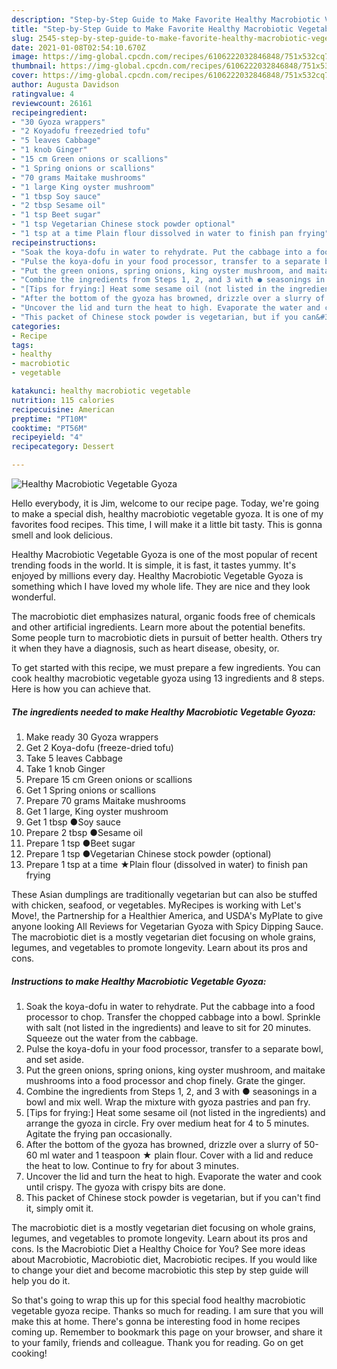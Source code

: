 ```yaml
---
description: "Step-by-Step Guide to Make Favorite Healthy Macrobiotic Vegetable Gyoza"
title: "Step-by-Step Guide to Make Favorite Healthy Macrobiotic Vegetable Gyoza"
slug: 2545-step-by-step-guide-to-make-favorite-healthy-macrobiotic-vegetable-gyoza
date: 2021-01-08T02:54:10.670Z
image: https://img-global.cpcdn.com/recipes/6106222032846848/751x532cq70/healthy-macrobiotic-vegetable-gyoza-recipe-main-photo.jpg
thumbnail: https://img-global.cpcdn.com/recipes/6106222032846848/751x532cq70/healthy-macrobiotic-vegetable-gyoza-recipe-main-photo.jpg
cover: https://img-global.cpcdn.com/recipes/6106222032846848/751x532cq70/healthy-macrobiotic-vegetable-gyoza-recipe-main-photo.jpg
author: Augusta Davidson
ratingvalue: 4
reviewcount: 26161
recipeingredient:
- "30 Gyoza wrappers"
- "2 Koyadofu freezedried tofu"
- "5 leaves Cabbage"
- "1 knob Ginger"
- "15 cm Green onions or scallions"
- "1 Spring onions or scallions"
- "70 grams Maitake mushrooms"
- "1 large King oyster mushroom"
- "1 tbsp Soy sauce"
- "2 tbsp Sesame oil"
- "1 tsp Beet sugar"
- "1 tsp Vegetarian Chinese stock powder optional"
- "1 tsp at a time Plain flour dissolved in water to finish pan frying"
recipeinstructions:
- "Soak the koya-dofu in water to rehydrate. Put the cabbage into a food processor to chop. Transfer the chopped cabbage into a bowl. Sprinkle with salt (not listed in the ingredients) and leave to sit for 20 minutes. Squeeze out the water from the cabbage."
- "Pulse the koya-dofu in your food processor, transfer to a separate bowl, and set aside."
- "Put the green onions, spring onions, king oyster mushroom, and maitake mushrooms into a food processor and chop finely. Grate the ginger."
- "Combine the ingredients from Steps 1, 2, and 3 with ● seasonings in a bowl and mix well. Wrap the mixture with gyoza pastries and pan fry."
- "[Tips for frying:] Heat some sesame oil (not listed in the ingredients)  and arrange the gyoza in circle. Fry over medium heat for 4 to 5 minutes. Agitate the frying pan occasionally."
- "After the bottom of the gyoza has browned, drizzle over a slurry of 50-60 ml water and 1 teaspoon ★ plain flour. Cover with a lid and reduce the heat to low. Continue to fry for about 3 minutes."
- "Uncover the lid and turn the heat to high. Evaporate the water and cook until crispy. The gyoza with crispy bits are done."
- "This packet of Chinese stock powder is vegetarian, but if you can&#39;t find it, simply omit it."
categories:
- Recipe
tags:
- healthy
- macrobiotic
- vegetable

katakunci: healthy macrobiotic vegetable 
nutrition: 115 calories
recipecuisine: American
preptime: "PT10M"
cooktime: "PT56M"
recipeyield: "4"
recipecategory: Dessert

---
```



![Healthy Macrobiotic Vegetable Gyoza](https://img-global.cpcdn.com/recipes/6106222032846848/751x532cq70/healthy-macrobiotic-vegetable-gyoza-recipe-main-photo.jpg)

Hello everybody, it is Jim, welcome to our recipe page. Today, we're going to make a special dish, healthy macrobiotic vegetable gyoza. It is one of my favorites food recipes. This time, I will make it a little bit tasty. This is gonna smell and look delicious.

Healthy Macrobiotic Vegetable Gyoza is one of the most popular of recent trending foods in the world. It is simple, it is fast, it tastes yummy. It's enjoyed by millions every day. Healthy Macrobiotic Vegetable Gyoza is something which I have loved my whole life. They are nice and they look wonderful.

The macrobiotic diet emphasizes natural, organic foods free of chemicals and other artificial ingredients. Learn more about the potential benefits. Some people turn to macrobiotic diets in pursuit of better health. Others try it when they have a diagnosis, such as heart disease, obesity, or.


To get started with this recipe, we must prepare a few ingredients. You can cook healthy macrobiotic vegetable gyoza using 13 ingredients and 8 steps. Here is how you can achieve that.

<!--inarticleads1-->

##### The ingredients needed to make Healthy Macrobiotic Vegetable Gyoza:

1. Make ready 30 Gyoza wrappers
1. Get 2 Koya-dofu (freeze-dried tofu)
1. Take 5 leaves Cabbage
1. Take 1 knob Ginger
1. Prepare 15 cm Green onions or scallions
1. Get 1 Spring onions or scallions
1. Prepare 70 grams Maitake mushrooms
1. Get 1 large, King oyster mushroom
1. Get 1 tbsp ●Soy sauce
1. Prepare 2 tbsp ●Sesame oil
1. Prepare 1 tsp ●Beet sugar
1. Prepare 1 tsp ●Vegetarian Chinese stock powder (optional)
1. Prepare 1 tsp at a time ★Plain flour (dissolved in water) to finish pan frying


These Asian dumplings are traditionally vegetarian but can also be stuffed with chicken, seafood, or vegetables. MyRecipes is working with Let&#39;s Move!, the Partnership for a Healthier America, and USDA&#39;s MyPlate to give anyone looking All Reviews for Vegetarian Gyoza with Spicy Dipping Sauce. The macrobiotic diet is a mostly vegetarian diet focusing on whole grains, legumes, and vegetables to promote longevity. Learn about its pros and cons. 

<!--inarticleads2-->

##### Instructions to make Healthy Macrobiotic Vegetable Gyoza:

1. Soak the koya-dofu in water to rehydrate. Put the cabbage into a food processor to chop. Transfer the chopped cabbage into a bowl. Sprinkle with salt (not listed in the ingredients) and leave to sit for 20 minutes. Squeeze out the water from the cabbage.
1. Pulse the koya-dofu in your food processor, transfer to a separate bowl, and set aside.
1. Put the green onions, spring onions, king oyster mushroom, and maitake mushrooms into a food processor and chop finely. Grate the ginger.
1. Combine the ingredients from Steps 1, 2, and 3 with ● seasonings in a bowl and mix well. Wrap the mixture with gyoza pastries and pan fry.
1. [Tips for frying:] Heat some sesame oil (not listed in the ingredients)  and arrange the gyoza in circle. Fry over medium heat for 4 to 5 minutes. Agitate the frying pan occasionally.
1. After the bottom of the gyoza has browned, drizzle over a slurry of 50-60 ml water and 1 teaspoon ★ plain flour. Cover with a lid and reduce the heat to low. Continue to fry for about 3 minutes.
1. Uncover the lid and turn the heat to high. Evaporate the water and cook until crispy. The gyoza with crispy bits are done.
1. This packet of Chinese stock powder is vegetarian, but if you can&#39;t find it, simply omit it.


The macrobiotic diet is a mostly vegetarian diet focusing on whole grains, legumes, and vegetables to promote longevity. Learn about its pros and cons. Is the Macrobiotic Diet a Healthy Choice for You? See more ideas about Macrobiotic, Macrobiotic diet, Macrobiotic recipes. If you would like to change your diet and become macrobiotic this step by step guide will help you do it. 

So that's going to wrap this up for this special food healthy macrobiotic vegetable gyoza recipe. Thanks so much for reading. I am sure that you will make this at home. There's gonna be interesting food in home recipes coming up. Remember to bookmark this page on your browser, and share it to your family, friends and colleague. Thank you for reading. Go on get cooking!
